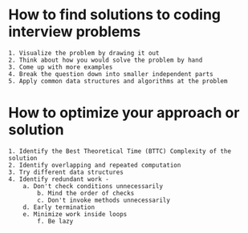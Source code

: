 # How to find solutions to coding interview problems
	
	
	
	1. Visualize the problem by drawing it out
	2. Think about how you would solve the problem by hand
	3. Come up with more examples
	4. Break the question down into smaller independent parts
	5. Apply common data structures and algorithms at the problem 
	
	
# How to optimize your approach or solution 
	
 
	1. Identify the Best Theoretical Time (BTTC) Complexity of the solution
	2. Identify overlapping and repeated computation
 	3. Try different data structures
  	4. Identify redundant work - 
   		a. Don't check conditions unnecessarily
     		b. Mind the order of checks
       		c. Don't invoke methods unnecessarily
	 	d. Early termination
   		e. Minimize work inside loops
     		f. Be lazy
       


